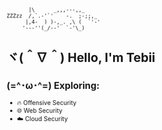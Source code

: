 ```plaintext

       |\      _,,,---,,_
ZZZzz  /,`.-'`'    -.  ;-;;,_
      |,4-  ) )-,_. ,\ (  `'-'
     '---''(_/--'  `-'\_)

```
# ヾ(＾∇＾) Hello, I'm Tebii 

## (=^･ω･^=) Exploring:
- 🔥 Offensive Security 
- 🌐 Web Security 
- ☁️ Cloud Security

